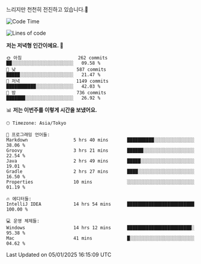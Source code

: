 느리지만 천천히 전진하고 있습니다.🐢

<!--START_SECTION:waka-->
![Code Time](http://img.shields.io/badge/Code%20Time-1%2C504%20hrs%2059%20mins-blue)

![Lines of code](https://img.shields.io/badge/%EC%A0%80%EB%8A%94%20%EC%97%AC%ED%83%9C%EA%B9%8C%EC%A7%80%20-919.0%20thousand%20%EC%A4%84%EC%9D%98%20%EC%BD%94%EB%93%9C%EB%A5%BC%20%EC%9E%91%EC%84%B1%ED%96%88%EC%96%B4%EC%9A%94.-blue)

**저는 저녁형 인간이에요. 🦉** 

```text
🌞 아침                     262 commits         ██░░░░░░░░░░░░░░░░░░░░░░░   09.58 % 
🌆 낮　                     587 commits         █████░░░░░░░░░░░░░░░░░░░░   21.47 % 
🌃 저녁                     1149 commits        ███████████░░░░░░░░░░░░░░   42.03 % 
🌙 밤　                     736 commits         ███████░░░░░░░░░░░░░░░░░░   26.92 % 
```


📊 **저는 이번주를 이렇게 시간을 보냈어요.** 

```text
🕑︎ Timezone: Asia/Tokyo

💬 프로그래밍 언어들: 
Markdown                 5 hrs 40 mins       ██████████░░░░░░░░░░░░░░░   38.06 % 
Groovy                   3 hrs 21 mins       ██████░░░░░░░░░░░░░░░░░░░   22.54 % 
Java                     2 hrs 49 mins       █████░░░░░░░░░░░░░░░░░░░░   19.01 % 
Gradle                   2 hrs 27 mins       ████░░░░░░░░░░░░░░░░░░░░░   16.50 % 
Properties               10 mins             ░░░░░░░░░░░░░░░░░░░░░░░░░   01.19 % 

🔥 에디터들: 
IntelliJ IDEA            14 hrs 54 mins      █████████████████████████   100.00 % 

💻 운영 체제들: 
Windows                  14 hrs 12 mins      ████████████████████████░   95.38 % 
Mac                      41 mins             █░░░░░░░░░░░░░░░░░░░░░░░░   04.62 % 
```


 Last Updated on 05/01/2025 16:15:09 UTC
<!--END_SECTION:waka-->
